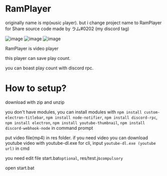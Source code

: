 # RamPlayer
originally name is mp(`m`usic `p`layer).
but i change project name to RamPlayer for Share source code
made by ラム#0202 (my discord tag)

![image](https://user-images.githubusercontent.com/79322339/118792746-e9cb7480-b8d2-11eb-8c09-2ac6812d6de8.png)
![image](https://user-images.githubusercontent.com/79322339/118793174-5181bf80-b8d3-11eb-8a85-aacec36910aa.png)
![image](https://user-images.githubusercontent.com/79322339/119247152-4922d080-bbc2-11eb-9f4e-776eeb017efd.png)

RamPlayer is video player

this player can save play count.

you can boast play count with discord rpc.

# How to setup?
download with zip and unzip

you don't have modules, you can install modules with `npm install custom-electron-titlebar`, `npm install node-notifier`, `npm install discord-rpc`, `npm install electron`, `npm install youtube-thumbnail`, `npm install discord-webhook-node` in command prompt

put video file(mp4) in res folder. if you need video you can download youtube video with youtube-dl.exe for cli, input `youtube-dl.exe (youtube url)` in cmd

you need edit file start.bat`optional`, res/test.js`compulsory`

open start.bat
